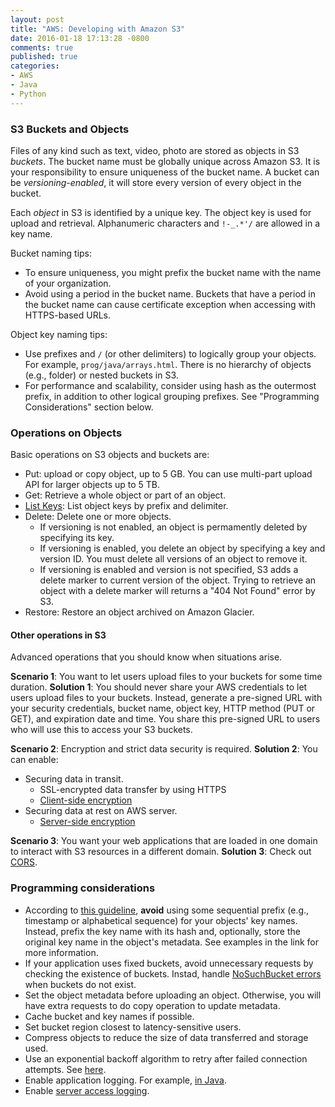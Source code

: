 ```yaml
---
layout: post
title: "AWS: Developing with Amazon S3"
date: 2016-01-18 17:13:28 -0800
comments: true
published: true
categories: 
- AWS
- Java
- Python
---
```


### S3 Buckets and Objects

Files of any kind such as text, video, photo are stored as objects in S3 *buckets*. 
The bucket name must be globally unique across Amazon S3. It is your responsibility to ensure uniqueness of the bucket name.
A bucket can be *versioning-enabled*, it will store every version of every object in the bucket.

Each *object* in S3 is identified by a unique key. The object key is used for upload and retrieval. Alphanumeric characters and `!-_.*'/` are allowed in a key name.

Bucket naming tips:

* To ensure uniqueness, you might prefix the bucket name with the name of your organization.
* Avoid using a period in the bucket name. Buckets that have a period in the bucket name can cause certificate exception when accessing with HTTPS-based URLs.

Object key naming tips:

* Use prefixes and `/` (or other delimiters) to logically group your objects. For example, `prog/java/arrays.html`. There is no hierarchy of objects (e.g., folder) or nested buckets in S3.
* For performance and scalability, consider using hash as the outermost prefix, in addition to other logical grouping prefixes. See "Programming Considerations" section below.

### Operations on Objects

Basic operations on S3 objects and buckets are:

* Put: upload or copy object, up to 5 GB. You can use multi-part upload API for larger objects up to 5 TB.
* Get: Retrieve a whole object or part of an object.
* [List Keys](http://docs.aws.amazon.com/AmazonS3/latest/dev/ListingKeysHierarchy.html): List object keys by prefix and delimiter.
* Delete: Delete one or more objects. 
  * If versioning is not enabled, an object is permamently deleted by specifying its key. 
  * If versioning is enabled, you delete an object by specifying a key and version ID. You must delete all versions of an object to remove it.
  * If versioning is enabled and version is not specified, S3 adds a delete marker to current version of the object. Trying to retrieve an object with a delete marker will returns a "404 Not Found" error by S3.
* Restore: Restore an object archived on Amazon Glacier.

#### Other operations in S3

Advanced operations that you should know when situations arise.

**Scenario 1**: You want to let users upload files to your buckets for some time duration. 
**Solution 1**: You should never share your AWS credentials to let users upload files to your buckets. 
Instead, generate a pre-signed URL with your security credentials, bucket name, object key, HTTP method (PUT or GET), and expiration date and time. 
You share this pre-signed URL to users who will use this to access your S3 buckets.

**Scenario 2**: Encryption and strict data security is required.
**Solution 2**: You can enable:

* Securing data in transit.
  * SSL-encrypted data transfer by using HTTPS
  * [Client-side encryption](http://docs.aws.amazon.com/AmazonS3/latest/dev/UsingClientSideEncryption.html)
* Securing data at rest on AWS server.
  * [Server-side encryption](http://docs.aws.amazon.com/AmazonS3/latest/dev/serv-side-encryption.html)

**Scenario 3**: You want your web applications that are loaded in one domain to interact with S3 resources in a different domain.
**Solution 3**: Check out [CORS](http://docs.aws.amazon.com/AmazonS3/latest/dev/cors.html).

### Programming considerations

* According to [this guideline](http://docs.aws.amazon.com/AmazonS3/latest/dev/request-rate-perf-considerations.html), **avoid** using some sequential prefix (e.g., timestamp or alphabetical sequence) for your objects' key names. Instead, prefix the key name with its hash and, optionally, store the original key name in the object's metadata. See examples in the link for more information.
* If your application uses fixed buckets, avoid unnecessary requests by checking the existence of buckets. Instad, handle [NoSuchBucket errors](http://docs.aws.amazon.com/AmazonS3/latest/API/ErrorResponses.html) when buckets do not exist.
* Set the object metadata before uploading an object. Otherwise, you will have extra requests to do copy operation to update metadata.
* Cache bucket and key names if possible.
* Set bucket region closest to latency-sensitive users.
* Compress objects to reduce the size of data transferred and storage used.
* Use an exponential backoff algorithm to retry after failed connection attempts. See [here](http://docs.aws.amazon.com/general/latest/gr/api-retries.html).
* Enable application logging. For example, [in Java](http://docs.aws.amazon.com/AWSSdkDocsJava/latest/DeveloperGuide/java-dg-logging.html).
* Enable [server access logging](http://docs.aws.amazon.com/AmazonS3/latest/dev/ServerLogs.html).



